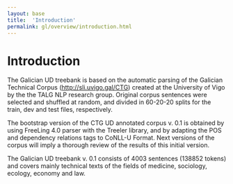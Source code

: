 ```yaml
---
layout: base
title:  'Introduction'
permalink: gl/overview/introduction.html
---
```


# Introduction

The Galician UD treebank is based on the automatic parsing of the Galician Technical Corpus (http://sli.uvigo.gal/CTG) created at the University of Vigo by the the TALG NLP research group. Original corpus sentences were selected and shuffled at random, and divided in 60-20-20 splits for the train, dev and test files, respectively.

The bootstrap version of the CTG UD annotated corpus v. 0.1 is obtained by using FreeLing 4.0 parser with the Treeler library, and by adapting the POS and dependency relations tags to CoNLL-U Format. Next versions of the corpus will imply a thorough review of the results of this initial version.

The Galician UD treebank  v. 0.1 consists of 4003 sentences (138852 tokens) and covers mainly technical texts of the fields of medicine, sociology, ecology, economy and law.
